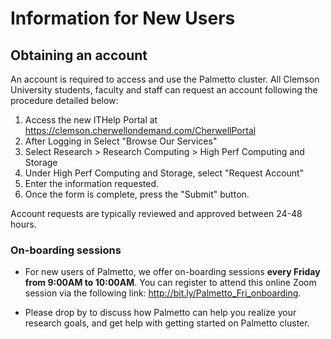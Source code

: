 # Information for New Users

## Obtaining an account

An account is required to access and use the Palmetto
cluster. All Clemson University students, faculty and staff
can request an account following the procedure detailed below:

1. Access the new ITHelp Portal at <https://clemson.cherwellondemand.com/CherwellPortal>
2. After Logging in Select "Browse Our Services"
3. Select Research > Research Computing > High Perf Computing and Storage
4. Under High Perf Computing and Storage, select "Request Account"
5. Enter the information requested.
5. Once the form is complete, press the "Submit" button.

Account requests are typically reviewed and approved between 24-48 hours.

### On-boarding sessions

- For new users of Palmetto, we offer on-boarding sessions **every 
Friday from 9:00AM to 10:00AM**. You can register to attend this online Zoom session 
via the following link: <http://bit.ly/Palmetto_Fri_onboarding>. 

- Please drop by to discuss how Palmetto can help you realize your 
research goals, and get help with getting started on Palmetto cluster.
